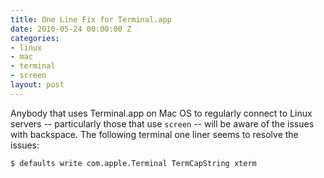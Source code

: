 ```yaml
---
title: One Line Fix for Terminal.app
date: 2010-05-24 00:00:00 Z
categories:
- linux
- mac
- terminal
- screen
layout: post
---
```


Anybody that uses Terminal.app on Mac OS to regularly connect to Linux servers -- particularly those that use `screen` -- will be aware of the issues with backspace. The following terminal one liner seems to resolve the issues:

    $ defaults write com.apple.Terminal TermCapString xterm
